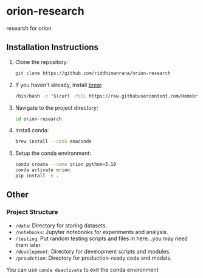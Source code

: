 # orion-research
research for orion

## Installation Instructions

1. Clone the repository:
   ```zsh
   git clone https://github.com/riddhimanrana/orion-research
   ```
2. If you haven't already, install [brew](https://brew.sh/):
   ```bash
   /bin/bash -c "$(curl -fsSL https://raw.githubusercontent.com/Homebrew/install/HEAD/install.sh)"
   ```
3. Navigate to the project directory:
    ```zsh
    cd orion-research
    ```
4. Install conda:
    ```zsh
    brew install --cask anaconda
    ```
5. Setup the conda environment:
    ```zsh
    conda create --name orion python=3.10
    conda activate orion
    pip install -e .
    ```
## Other

### Project Structure
- `/data`: Directory for storing datasets.
- `/notebooks`: Jupyter notebooks for experiments and analysis.
- `/testing`: Put random testing scripts and files in here...you may need them later.
- `/development`: Directory for development scripts and modules.
- `/proudction`: Directory for production-ready code and models.


You can use `conda deactivate` to exit the conda environment
